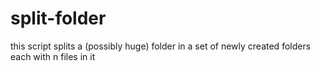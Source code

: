 split-folder
============

this script splits a (possibly huge) folder in a set of newly created folders each with n files in it